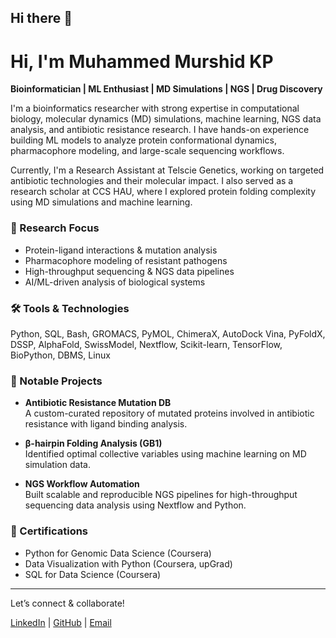 ## Hi there 👋

# Hi, I'm Muhammed Murshid KP

**Bioinformatician | ML Enthusiast | MD Simulations | NGS | Drug Discovery**

I'm a bioinformatics researcher with strong expertise in computational biology, molecular dynamics (MD) simulations, machine learning, NGS data analysis, and antibiotic resistance research. I have hands-on experience building ML models to analyze protein conformational dynamics, pharmacophore modeling, and large-scale sequencing workflows.

Currently, I'm a Research Assistant at Telscie Genetics, working on targeted antibiotic technologies and their molecular impact. I also served as a research scholar at CCS HAU, where I explored protein folding complexity using MD simulations and machine learning.

### 🔬 Research Focus
- Protein-ligand interactions & mutation analysis  
- Pharmacophore modeling of resistant pathogens  
- High-throughput sequencing & NGS data pipelines  
- AI/ML-driven analysis of biological systems  

### 🛠️ Tools & Technologies
Python, SQL, Bash, GROMACS, PyMOL, ChimeraX, AutoDock Vina, PyFoldX, DSSP, AlphaFold, SwissModel, Nextflow, Scikit-learn, TensorFlow, BioPython, DBMS, Linux

### 📂 Notable Projects
- **Antibiotic Resistance Mutation DB**  
  A custom-curated repository of mutated proteins involved in antibiotic resistance with ligand binding analysis.

- **β-hairpin Folding Analysis (GB1)**  
  Identified optimal collective variables using machine learning on MD simulation data.

- **NGS Workflow Automation**  
  Built scalable and reproducible NGS pipelines for high-throughput sequencing data analysis using Nextflow and Python.

### 🧠 Certifications
- Python for Genomic Data Science (Coursera)  
- Data Visualization with Python (Coursera, upGrad)  
- SQL for Data Science (Coursera)  

---

Let’s connect & collaborate!

[LinkedIn](https://www.linkedin.com/in/kpmurshid) | [GitHub](https://github.com/Kpmurshid) | [Email](mailto:murshidcherooth@gmail.com)
